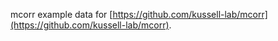 mcorr example data for [https://github.com/kussell-lab/mcorr](https://github.com/kussell-lab/mcorr).